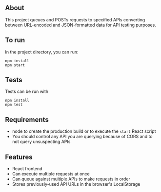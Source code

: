 ## About
This project queues and POSTs requests to specified APIs converting between
URL-encoded and JSON-formatted data for API testing purposes.

## To run

In the project directory, you can run:

```
npm install
npm start
```

## Tests

Tests can be run with 

```
npm install
npm test
```

## Requirements
 - node to create the production build or to execute the `start` React script
 - You should control any API you are querying because of CORS and to not query unsuspecting APIs

## Features
 - React frontend
 - Can execute multiple requests at once
 - Can queue against multiple APIs to make requests in order
 - Stores previously-used API URLs in the browser's LocalStorage
